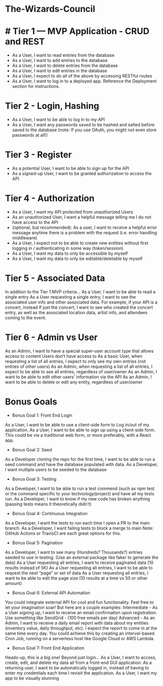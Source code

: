 # The-Wizards-Council

# <i class="ri-git-repository-fill"></i> # Tier 1 — MVP Application - CRUD and REST

* As a User, I want to read entries from the database 
* As a User, I want to add entries to the database 
* As a User, I want to delete entries from the database 
* As a User, I want to edit entries in the database 
* As a User, I expect to do all of the above by accessing RESTful routes 
* As a User, I want to log in to a deployed app. Reference the Deployment section for instructions. 

# Tier 2 - Login, Hashing
* As a User, I want to be able to log in to my API
* As a User, I want any passwords saved to be hashed and salted before saved to the database (note: If you use OAuth, you might not even store passwords at all!)

# Tier 3 - Register
* As a potential User, I want to be able to sign up for the API
* As a signed-up User, I want to be granted authorization to access the API

# Tier 4 - Authorization

* As a User, I want my API protected from unauthorized Users
* As an unauthorized User, I want a helpful message telling me I do not have access to the API
* (optional, but recommended): As a user, I want to receive a helpful error message anytime there is a problem with the request (i.e. error handling middleware)
* As a User, I expect not to be able to create new entities without first logging in / authenticating in some way (token/session)
* As a User, I want my data to only be accessible by myself
* As a User, I want my data to only be editable/deletable by myself

# Tier 5 - Associated Data

In addition to the Tier 1 MVP criteria…
As a User, I want to be able to read a single entry
As a User requesting a single entry, I want to see the associated user info and other associated data. For example, if your API is a concert, instead If just the concert, I want to see who created the concert entry, as well as the associated location data, artist info, and attendees coming to the event.

# Tier 6 - Admin vs User

As an Admin, I want to have a special super-user account type that allows access to content Users don’t have access to
As a basic User, when requesting a list of all entries, I expect to only see my own entries (not entries of other users)
As an Admin, when requesting a list of all entries, I expect to be able to see all entries, regardless of user/owner
As an Admin, I want to be able to edit other users’ information via the API
As an Admin, I want to be able to delete or edit any entity, regardless of user/owner

# Bonus Goals

* Bonus Goal 1: Front End Login


As a User, I want to be able to use a client-side form to Log in/out of my application.
As a User, I want to be able to sign up using a client-side form.
This could be via a traditional web form, or more preferably, with a React app.

* Bonus Goal 2: Seed

As a Developer cloning the repo for the first time, I want to be able to run a seed command and have the database populated with data.
As a Developer, I want multiple users to be seeded to the database

* Bonus Goal 3: Testing

As a Developer, I want to be able to run a test commend (such as npm test or the command specific to your technology/project) and have all my tests run.
As a Developer, I want to know if my new code has broken anything (passing tests means it theoretically didn’t)

* Bonus Goal 4: Continuous Integration

As a Developer, I want the tests to run each time I open a PR to the main branch. 
As a Developer, I want failing tests to block a merge to main
Note: GitHub Actions or TravisCI are each great options for this.

* Bonus Goal 5: Pagination

As a Developer, I want to see many (Hundreds? Thousands?) entries seeded to use in testing. (Use an external package like faker to generate the data)
As a User requesting all entries, I want to receive paginated data (10 results instead of 5K)
As a User requesting all entries, I want to be able to request the next “page” or set of data
As a User requesting all entries, I want to be able to edit the page size (10 results at a time vs 50 or other amount)

* Bonus Goal 6: External API Automation

You could integrate external API for cool and fun functionality.  Feel free to let your imagination soar!  But here are a couple examples:
Intermediate - As a User signing up, I want to receive an email confirmation upon registration.  Use something like SendGrid - (100 free emails per day)
Advanced - As an Admin, I want to receive a daily email report with data about my entities (inventory value, daily throughput, etc).  I expect the report to come in at the same time every day.  You could achieve this by creating an interval-based Cron Job, running on a serverless host like Google Cloud or AWS Lambda.

* Bonus Goal 7: Front End Application

Heads-up, this is a big one!
Beyond just login…
As a User, I want to access, create, edit, and delete my data all from a front-end GUI application.
As a returning user, I want to be automatically logged in, instead of having to enter my credentials each time I revisit the application.
As a User, I want my app to be visually stunning
